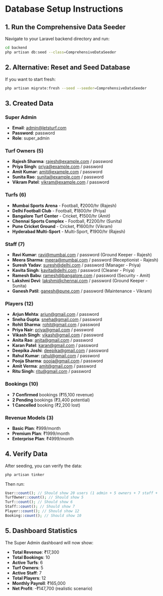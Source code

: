 # Database Setup Instructions

## 1. Run the Comprehensive Data Seeder

Navigate to your Laravel backend directory and run:

```bash
cd backend
php artisan db:seed --class=ComprehensiveDataSeeder
```

## 2. Alternative: Reset and Seed Database

If you want to start fresh:

```bash
php artisan migrate:fresh --seed --seeder=ComprehensiveDataSeeder
```

## 3. Created Data

### Super Admin
- **Email**: admin@letsturf.com
- **Password**: password
- **Role**: super_admin

### Turf Owners (5)
- **Rajesh Sharma**: rajesh@example.com / password
- **Priya Singh**: priya@example.com / password  
- **Amit Kumar**: amit@example.com / password
- **Sunita Rao**: sunita@example.com / password
- **Vikram Patel**: vikram@example.com / password

### Turfs (6)
- **Mumbai Sports Arena** - Football, ₹2000/hr (Rajesh)
- **Delhi Football Club** - Football, ₹1800/hr (Priya)
- **Bangalore Turf Center** - Cricket, ₹1500/hr (Amit)
- **Chennai Sports Complex** - Football, ₹2200/hr (Sunita)
- **Pune Cricket Ground** - Cricket, ₹1600/hr (Vikram)
- **Hyderabad Multi-Sport** - Multi-Sport, ₹1900/hr (Rajesh)

### Staff (7)
- **Ravi Kumar**: ravi@mumbai.com / password (Ground Keeper - Rajesh)
- **Meera Sharma**: meera@mumbai.com / password (Receptionist - Rajesh)
- **Suresh Yadav**: suresh@delhi.com / password (Manager - Priya)
- **Kavita Singh**: kavita@delhi.com / password (Cleaner - Priya)
- **Ramesh Babu**: ramesh@bangalore.com / password (Security - Amit)
- **Lakshmi Devi**: lakshmi@chennai.com / password (Ground Keeper - Sunita)
- **Ganesh Patil**: ganesh@pune.com / password (Maintenance - Vikram)

### Players (12)
- **Arjun Mehta**: arjun@gmail.com / password
- **Sneha Gupta**: sneha@gmail.com / password
- **Rohit Sharma**: rohit@gmail.com / password
- **Priya Nair**: priya@gmail.com / password
- **Vikash Singh**: vikash@gmail.com / password
- **Anita Rao**: anita@gmail.com / password
- **Karan Patel**: karan@gmail.com / password
- **Deepika Joshi**: deepika@gmail.com / password
- **Rahul Kumar**: rahul@gmail.com / password
- **Pooja Sharma**: pooja@gmail.com / password
- **Amit Verma**: amit@gmail.com / password
- **Ritu Singh**: ritu@gmail.com / password

### Bookings (10)
- **7 Confirmed** bookings (₹15,100 revenue)
- **2 Pending** bookings (₹3,400 potential)
- **1 Cancelled** booking (₹2,200 lost)

### Revenue Models (3)
- **Basic Plan**: ₹999/month
- **Premium Plan**: ₹1999/month  
- **Enterprise Plan**: ₹4999/month

## 4. Verify Data

After seeding, you can verify the data:

```bash
php artisan tinker
```

Then run:
```php
User::count(); // Should show 20 users (1 admin + 5 owners + 7 staff + 12 players)
TurfOwner::count(); // Should show 5
Turf::count(); // Should show 6
Staff::count(); // Should show 7
Player::count(); // Should show 12
Booking::count(); // Should show 10
```

## 5. Dashboard Statistics

The Super Admin dashboard will now show:
- **Total Revenue**: ₹17,300
- **Total Bookings**: 10
- **Active Turfs**: 6
- **Turf Owners**: 5
- **Active Staff**: 7
- **Total Players**: 12
- **Monthly Payroll**: ₹165,000
- **Net Profit**: -₹147,700 (realistic scenario)